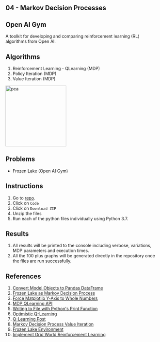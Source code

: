 ## 04 - Markov Decision Processes  

## Open AI Gym 
A toolkit for developing and comparing reinforcement learning (RL) algorithms from Open AI.


## Algorithms
1. Reinforcement Learning - QLearning (MDP)
2. Policy Iteration (MDP)
3. Value Iteration (MDP)

<img src="https://github.com/techbrainwave/CS7641-ML-Fall22-04-MarkovDecisionProcesses/blob/main/policy.png" alt="pca" width="200"/>

## Problems
* Frozen Lake (Open AI Gym)


## Instructions  

1. Go to [repo](https://github.com/techbrainwave/CS7641-ML-Fall22-04-MarkovDecisionProcesses).
2. Click on `Code` 
3. Click on `Download ZIP`
4. Unzip the files
5. Run each of the python files individually using Python 3.7.


## Results  

1. All results will be printed to the console including verbose, variations, MDP parameters and execution times.
2. All the 100 plus graphs will be generated directly in the repository once the files are run successfully.


## References  

1. [Convert Model Objects to Pandas DataFrame](https://stackoverflow.com/questions/34997174/how-to-convert-list-of-model-objects-to-pandas-dataframe)
2. [Frozen Lake as Markov Decision Process](https://medium.com/swlh/frozen-lake-as-a-markov-decision-process-1692815ecfd1)
3. [Force Matplotlib Y-Axis to Whole Numbers](https://stackoverflow.com/questions/27496737/how-to-force-matplotlib-to-display-only-whole-numbers-on-the-y-axis)
4. [MDP QLearning API](https://pymdptoolbox.readthedocs.io/en/latest/api/mdp.html#mdptoolbox.mdp.QLearning)
5. [Writing to File with Python's Print Function](https://stackabuse.com/writing-to-a-file-with-pythons-print-function/)
6. [Optimistic Q-Learning](https://medium.com/sequential-learning/optimistic-q-learning-b9304d079e11)
7. [Q-Learning Post](https://www.eecs.tufts.edu/~mguama01/post/q-learning/)
8. [Markov Decision Process Value Iteration](https://medium.com/@ngao7/markov-decision-process-value-iteration-2d161d50a6ff#e8b7)
9. [Frozen Lake Environment](https://gymnasium.farama.org/environments/toy_text/frozen_lake/)
10. [Implement Grid World Reinforcement Learning](https://towardsdatascience.com/reinforcement-learning-implement-grid-world-from-scratch-c5963765ebff)
